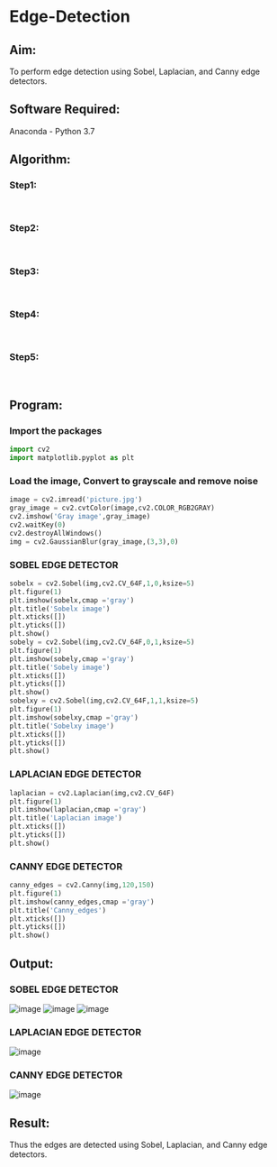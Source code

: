 # Edge-Detection
## Aim:
To perform edge detection using Sobel, Laplacian, and Canny edge detectors.

## Software Required:
Anaconda - Python 3.7

## Algorithm:
### Step1:
<br>


### Step2:
<br>

### Step3:
<br>

### Step4:
<br>

### Step5:
<br>

 
## Program:
### Import the packages
``` Python
import cv2
import matplotlib.pyplot as plt
```
### Load the image, Convert to grayscale and remove noise
``` Python
image = cv2.imread('picture.jpg')
gray_image = cv2.cvtColor(image,cv2.COLOR_RGB2GRAY)
cv2.imshow('Gray image',gray_image)
cv2.waitKey(0)
cv2.destroyAllWindows()
img = cv2.GaussianBlur(gray_image,(3,3),0)
```
### SOBEL EDGE DETECTOR
``` Python
sobelx = cv2.Sobel(img,cv2.CV_64F,1,0,ksize=5)
plt.figure(1)
plt.imshow(sobelx,cmap ='gray')
plt.title('Sobelx image')
plt.xticks([])
plt.yticks([])
plt.show()
sobely = cv2.Sobel(img,cv2.CV_64F,0,1,ksize=5)
plt.figure(1)
plt.imshow(sobely,cmap ='gray')
plt.title('Sobely image')
plt.xticks([])
plt.yticks([])
plt.show()
sobelxy = cv2.Sobel(img,cv2.CV_64F,1,1,ksize=5)
plt.figure(1)
plt.imshow(sobelxy,cmap ='gray')
plt.title('Sobelxy image')
plt.xticks([])
plt.yticks([])
plt.show()
```
### LAPLACIAN EDGE DETECTOR
``` Python
laplacian = cv2.Laplacian(img,cv2.CV_64F)
plt.figure(1)
plt.imshow(laplacian,cmap ='gray')
plt.title('Laplacian image')
plt.xticks([])
plt.yticks([])
plt.show()
```
### CANNY EDGE DETECTOR
``` Python
canny_edges = cv2.Canny(img,120,150)
plt.figure(1)
plt.imshow(canny_edges,cmap ='gray')
plt.title('Canny_edges')
plt.xticks([])
plt.yticks([])
plt.show()
```
## Output:
### SOBEL EDGE DETECTOR
![image](https://user-images.githubusercontent.com/75235167/168247006-f720848a-9565-4833-a5c3-685aa3120e11.png)
![image](https://user-images.githubusercontent.com/75235167/168247823-048b13b4-ba76-4ddb-b398-8cd64433cc95.png)
![image](https://user-images.githubusercontent.com/75235167/168247118-c4062914-ae48-41a8-ad35-23a569780347.png)
### LAPLACIAN EDGE DETECTOR
![image](https://user-images.githubusercontent.com/75235167/168247210-44e55f71-c946-4e1f-8067-2aab440dfc30.png)
### CANNY EDGE DETECTOR
![image](https://user-images.githubusercontent.com/75235167/168247295-e8bd9ef5-a8f7-4308-ad65-47cc5bacf3f8.png)
## Result:
Thus the edges are detected using Sobel, Laplacian, and Canny edge detectors.
